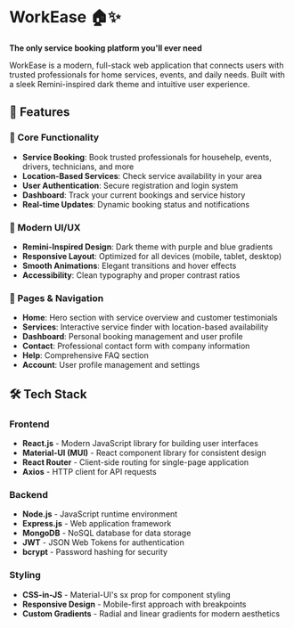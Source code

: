 # WorkEase 🏠✨

**The only service booking platform you'll ever need**

WorkEase is a modern, full-stack web application that connects users with trusted professionals for home services, events, and daily needs. Built with a sleek Remini-inspired dark theme and intuitive user experience.

## 🌟 Features

### 🎯 Core Functionality
- **Service Booking**: Book trusted professionals for househelp, events, drivers, technicians, and more
- **Location-Based Services**: Check service availability in your area
- **User Authentication**: Secure registration and login system
- **Dashboard**: Track your current bookings and service history
- **Real-time Updates**: Dynamic booking status and notifications

### 🎨 Modern UI/UX
- **Remini-Inspired Design**: Dark theme with purple and blue gradients
- **Responsive Layout**: Optimized for all devices (mobile, tablet, desktop)
- **Smooth Animations**: Elegant transitions and hover effects
- **Accessibility**: Clean typography and proper contrast ratios

### 📱 Pages & Navigation
- **Home**: Hero section with service overview and customer testimonials
- **Services**: Interactive service finder with location-based availability
- **Dashboard**: Personal booking management and user profile
- **Contact**: Professional contact form with company information
- **Help**: Comprehensive FAQ section
- **Account**: User profile management and settings

## 🛠️ Tech Stack

### Frontend
- **React.js** - Modern JavaScript library for building user interfaces
- **Material-UI (MUI)** - React component library for consistent design
- **React Router** - Client-side routing for single-page application
- **Axios** - HTTP client for API requests

### Backend
- **Node.js** - JavaScript runtime environment
- **Express.js** - Web application framework
- **MongoDB** - NoSQL database for data storage
- **JWT** - JSON Web Tokens for authentication
- **bcrypt** - Password hashing for security

### Styling
- **CSS-in-JS** - Material-UI's sx prop for component styling
- **Responsive Design** - Mobile-first approach with breakpoints
- **Custom Gradients** - Radial and linear gradients for modern aesthetics
